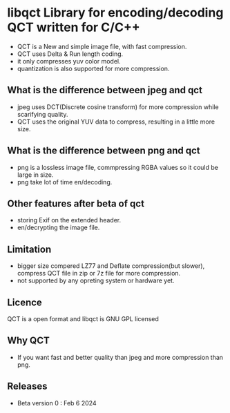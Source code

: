 # libqct Library for encoding/decoding QCT written for C/C++
- QCT is a New and simple image file, with fast compression.
- QCT uses Delta & Run length coding.
- it only compresses yuv color model.
- quantization is also supported for more compression.
## What is the difference between jpeg and qct
- jpeg uses DCT(Discrete cosine transform) for more compression while scarifying quality.
- QCT uses the original YUV data to compress, resulting in a little more size.
## What is the difference between png and qct
- png is a lossless image file, commpressing RGBA values so it could be large in size.
- png take lot of time en/decoding.
## Other features after beta of qct 
- storing Exif on the extended header.
- en/decrypting the image file.
## Limitation
- bigger size compered LZ77 and Deflate compression(but slower), compress QCT file in zip or 7z file for more compression.
- not supported by any opreting system or hardware yet.
## Licence
QCT is a open format and libqct is GNU GPL licensed
## Why QCT
- If you want fast and better quality than jpeg and more compression than png.
## Releases
- Beta version 0 : Feb 6 2024
